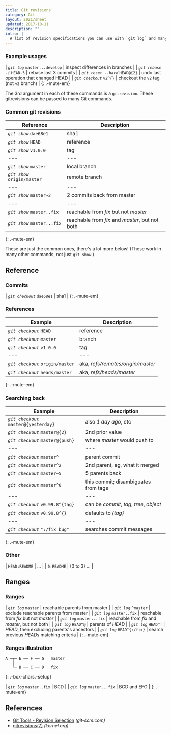 ```yaml
---
title: Git revisions
category: Git
layout: 2021/sheet
updated: 2017-10-11
description: ""
intro: |
  A list of revision specifications you can use with `git log` and many other Git commands. Summarized from `gitrevisions(7)` man page.
---
```


### Example usages

| _`git log`_ `master...develop`  | inspect differences in branches         |
| _`git rebase -i`_ `HEAD~3`      | rebase last 3 commits                   |
| _`git reset --hard`_ `HEAD@{2}` | undo last operation that changed HEAD   |
| _`git checkout`_ `v2^{}`        | checkout the `v2` tag (not `v2` branch) |
{: .-mute-em}

The 3rd argument in each of these commands is a `gitrevision`. These gitrevisions can be passed to many Git commands.

### Common git revisions

| Reference                    | Description                                     |
| ---                          | ---                                             |
| _`git show`_ `dae68e1`       | sha1                                            |
| _`git show`_ `HEAD`          | reference                                       |
| _`git show`_ `v1.0.0`        | tag                                             |
| ---                          | ---                                             |
| _`git show`_ `master`        | local branch                                    |
| _`git show`_ `origin/master` | remote branch                                   |
| ---                          | ---                                             |
| _`git show`_ `master~2`      | 2 commits back from master                      |
| ---                          | ---                                             |
| _`git show`_ `master..fix`   | reachable from *fix* but not *master*           |
| _`git show`_ `master...fix`  | reachable from *fix* and *master*, but not both |
{: .-mute-em}

These are just the common ones, there's a lot more below! (These work in many other commands, not just `git show`.)

## Reference

### Commits

| _`git checkout`_ `dae68e1` | sha1 |
{: .-mute-em}

### References

| Example                          | Description                       |
| ---                              | ---                               |
| _`git checkout`_ `HEAD`          | reference                         |
| _`git checkout`_ `master`        | branch                            |
| _`git checkout`_ `v1.0.0`        | tag                               |
| ---                              | ---                               |
| _`git checkout`_ `origin/master` | aka, *refs/remotes/origin/master* |
| _`git checkout`_ `heads/master`  | aka, *refs/heads/master*          |
{: .-mute-em}

### Searching back

| Example                               | Description                              |
| ---                                   | ---                                      |
| _`git checkout`_ `master@{yesterday}` | also *1 day ago*, etc                    |
| _`git checkout`_ `master@{2}`         | 2nd prior value                          |
| _`git checkout`_ `master@{push}`      | where *master* would push to             |
| ---                                   | ---                                      |
| _`git checkout`_ `master^`            | parent commit                            |
| _`git checkout`_ `master^2`           | 2nd parent, eg, what it merged           |
| _`git checkout`_ `master~5`           | 5 parents back                           |
| _`git checkout`_ `master^0`           | this commit; disambiguates from tags     |
| ---                                   | ---                                      |
| _`git checkout`_ `v0.99.8^{tag}`      | can be *commit*, *tag*, *tree*, *object* |
| _`git checkout`_ `v0.99.8^{}`         | defaults to *{tag}*                      |
| ---                                   | ---                                      |
| _`git checkout`_ `":/fix bug"`        | searches commit messages                 |
{: .-mute-em}

### Other

| `HEAD:README` | ...          |
| `0:README`    | (0 to 3) ... |

## Ranges

### Ranges

| _`git log`_ `master`       | reachable parents from master                   |
| _`git log`_ `^master`      | exclude reachable parents from master           |
| _`git log`_ `master..fix`  | reachable from *fix* but not *master*           |
| _`git log`_ `master...fix` | reachable from *fix* and *master*, but not both |
| _`git log`_ `HEAD^@`       | parents of *HEAD*                               |
| _`git log`_ `HEAD^!`       | *HEAD*, then excluding parents's ancestors      |
| _`git log`_ `HEAD^{:/fix}` | search previous *HEAD*s matching criteria       |
{: .-mute-em}

### Ranges illustration

```nohighlight
A ─┬─ E ── F ── G   master
   │
   └─ B ── C ── D   fix
```
{: .-box-chars.-setup}

| _`git log`_ `master..fix`  | BCD         |
| _`git log`_ `master...fix` | BCD and EFG |
{: .-mute-em}

## References

* [Git Tools - Revision Selection](https://www.kernel.org/pub/software/scm/git/docs/gitrevisions.html) _(git-scm.com)_
* [gitrevisions(7)](https://www.kernel.org/pub/software/scm/git/docs/gitrevisions.html) _(kernel.org)_
